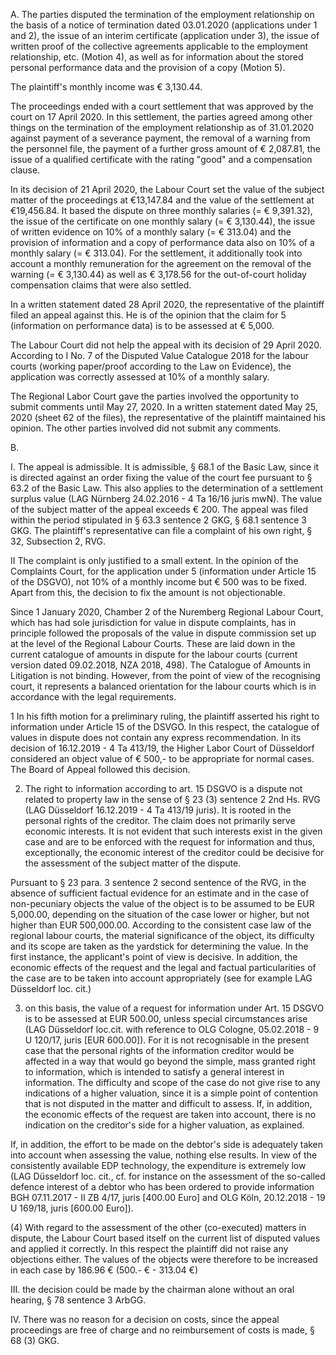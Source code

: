A.
The parties disputed the termination of the employment relationship on the basis of a notice of termination dated 03.01.2020 (applications under 1 and 2), the issue of an interim certificate (application under 3), the issue of written proof of the collective agreements applicable to the employment relationship, etc. (Motion 4), as well as for information about the stored personal performance data and the provision of a copy (Motion 5).

The plaintiff's monthly income was € 3,130.44.

The proceedings ended with a court settlement that was approved by the court on 17 April 2020. In this settlement, the parties agreed among other things on the termination of the employment relationship as of 31.01.2020 against payment of a severance payment, the removal of a warning from the personnel file, the payment of a further gross amount of € 2,087.81, the issue of a qualified certificate with the rating "good" and a compensation clause.

In its decision of 21 April 2020, the Labour Court set the value of the subject matter of the proceedings at €13,147.84 and the value of the settlement at €19,456.84. It based the dispute on three monthly salaries (= € 9,391.32), the issue of the certificate on one monthly salary (= € 3,130.44), the issue of written evidence on 10% of a monthly salary (= € 313.04) and the provision of information and a copy of performance data also on 10% of a monthly salary (= € 313.04). For the settlement, it additionally took into account a monthly remuneration for the agreement on the removal of the warning (= € 3,130.44) as well as € 3,178.56 for the out-of-court holiday compensation claims that were also settled.

In a written statement dated 28 April 2020, the representative of the plaintiff filed an appeal against this. He is of the opinion that the claim for 5 (information on performance data) is to be assessed at € 5,000.

The Labour Court did not help the appeal with its decision of 29 April 2020. According to I No. 7 of the Disputed Value Catalogue 2018 for the labour courts (working paper/proof according to the Law on Evidence), the application was correctly assessed at 10% of a monthly salary.

The Regional Labor Court gave the parties involved the opportunity to submit comments until May 27, 2020. In a written statement dated May 25, 2020 (sheet 62 of the files), the representative of the plaintiff maintained his opinion. The other parties involved did not submit any comments.

B.

I. The appeal is admissible. It is admissible, § 68.1 of the Basic Law, since it is directed against an order fixing the value of the court fee pursuant to § 63.2 of the Basic Law. This also applies to the determination of a settlement surplus value (LAG Nürnberg 24.02.2016 - 4 Ta 16/16 juris mwN). The value of the subject matter of the appeal exceeds € 200. The appeal was filed within the period stipulated in § 63.3 sentence 2 GKG, § 68.1 sentence 3 GKG. The plaintiff's representative can file a complaint of his own right, § 32, Subsection 2, RVG.

II The complaint is only justified to a small extent. In the opinion of the Complaints Court, for the application under 5 (information under Article 15 of the DSGVO), not 10% of a monthly income but € 500 was to be fixed. Apart from this, the decision to fix the amount is not objectionable.

Since 1 January 2020, Chamber 2 of the Nuremberg Regional Labour Court, which has had sole jurisdiction for value in dispute complaints, has in principle followed the proposals of the value in dispute commission set up at the level of the Regional Labour Courts. These are laid down in the current catalogue of amounts in dispute for the labour courts (current version dated 09.02.2018, NZA 2018, 498). The Catalogue of Amounts in Litigation is not binding. However, from the point of view of the recognising court, it represents a balanced orientation for the labour courts which is in accordance with the legal requirements.

1 In his fifth motion for a preliminary ruling, the plaintiff asserted his right to information under Article 15 of the DSVGO. In this respect, the catalogue of values in dispute does not contain any express recommendation. In its decision of 16.12.2019 - 4 Ta 413/19, the Higher Labor Court of Düsseldorf considered an object value of € 500,- to be appropriate for normal cases. The Board of Appeal followed this decision.

2) The right to information according to art. 15 DSGVO is a dispute not related to property law in the sense of § 23 (3) sentence 2 2nd Hs. RVG (LAG Düsseldorf 16.12.2019 - 4 Ta 413/19 juris). It is rooted in the personal rights of the creditor. The claim does not primarily serve economic interests. It is not evident that such interests exist in the given case and are to be enforced with the request for information and thus, exceptionally, the economic interest of the creditor could be decisive for the assessment of the subject matter of the dispute.

Pursuant to § 23 para. 3 sentence 2 second sentence of the RVG, in the absence of sufficient factual evidence for an estimate and in the case of non-pecuniary objects the value of the object is to be assumed to be EUR 5,000.00, depending on the situation of the case lower or higher, but not higher than EUR 500,000.00. According to the consistent case law of the regional labour courts, the material significance of the object, its difficulty and its scope are taken as the yardstick for determining the value. In the first instance, the applicant's point of view is decisive. In addition, the economic effects of the request and the legal and factual particularities of the case are to be taken into account appropriately (see for example LAG Düsseldorf loc. cit.)

3. on this basis, the value of a request for information under Art. 15 DSGVO is to be assessed at EUR 500.00, unless special circumstances arise (LAG Düsseldorf loc.cit. with reference to OLG Cologne, 05.02.2018 - 9 U 120/17, juris \[EUR 600.00\]). For it is not recognisable in the present case that the personal rights of the information creditor would be affected in a way that would go beyond the simple, mass granted right to information, which is intended to satisfy a general interest in information. The difficulty and scope of the case do not give rise to any indications of a higher valuation, since it is a simple point of contention that is not disputed in the matter and difficult to assess. If, in addition, the economic effects of the request are taken into account, there is no indication on the creditor's side for a higher valuation, as explained.

If, in addition, the effort to be made on the debtor's side is adequately taken into account when assessing the value, nothing else results. In view of the consistently available EDP technology, the expenditure is extremely low (LAG Düsseldorf loc. cit., cf. for instance on the assessment of the so-called defence interest of a debtor who has been ordered to provide information BGH 07.11.2017 - II ZB 4/17, juris \[400.00 Euro\] and OLG Köln, 20.12.2018 - 19 U 169/18, juris \[600.00 Euro\]).

(4) With regard to the assessment of the other (co-executed) matters in dispute, the Labour Court based itself on the current list of disputed values and applied it correctly. In this respect the plaintiff did not raise any objections either. The values of the objects were therefore to be increased in each case by 186.96 € (500.- € - 313.04 €)

III. the decision could be made by the chairman alone without an oral hearing, § 78 sentence 3 ArbGG.

IV. There was no reason for a decision on costs, since the appeal proceedings are free of charge and no reimbursement of costs is made, § 68 (3) GKG.
